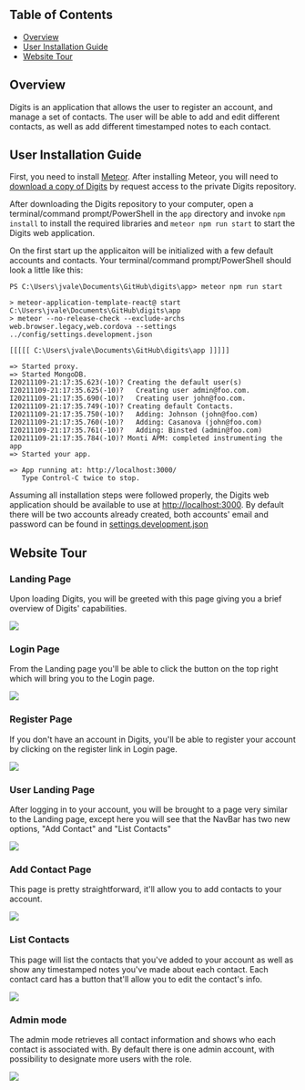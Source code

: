 ## Table of Contents
* [Overview](#overview)
* [User Installation Guide](#user-install-guide)
* [Website Tour](#web-tour)


## Overview
Digits is an application that allows the user to register an account, and manage a set of contacts. The user will be able to add and edit different contacts, as well as add different timestamped notes to each contact.

## User Installation Guide
First, you need to install [Meteor](https://www.meteor.com/developers/install). After installing Meteor, you will need to [download a copy of Digits](https://github.com/jon-valencia/digits) by request access to the private Digits repository.

After downloading the Digits repository to your computer, open a terminal/command prompt/PowerShell in the `app` directory and invoke `npm install` to install the required libraries and `meteor npm run start` to start the Digits web application.

On the first start up the applicaiton will be initialized with a few default accounts and contacts. Your terminal/command prompt/PowerShell should look a little like this:
```
PS C:\Users\jvale\Documents\GitHub\digits\app> meteor npm run start

> meteor-application-template-react@ start C:\Users\jvale\Documents\GitHub\digits\app
> meteor --no-release-check --exclude-archs web.browser.legacy,web.cordova --settings ../config/settings.development.json

[[[[[ C:\Users\jvale\Documents\GitHub\digits\app ]]]]]

=> Started proxy.
=> Started MongoDB.
I20211109-21:17:35.623(-10)? Creating the default user(s)
I20211109-21:17:35.625(-10)?   Creating user admin@foo.com.
I20211109-21:17:35.690(-10)?   Creating user john@foo.com.
I20211109-21:17:35.749(-10)? Creating default Contacts.
I20211109-21:17:35.750(-10)?   Adding: Johnson (john@foo.com)
I20211109-21:17:35.760(-10)?   Adding: Casanova (john@foo.com)
I20211109-21:17:35.761(-10)?   Adding: Binsted (admin@foo.com)
I20211109-21:17:35.784(-10)? Monti APM: completed instrumenting the app
=> Started your app.

=> App running at: http://localhost:3000/
   Type Control-C twice to stop.
   ```

Assuming all installation steps were followed properly, the Digits web application should be available to use at [http://localhost:3000](http://localhost:3000). By default there will be two accounts already created, both accounts' email and password can be found in [settings.development.json](app/config/settings.development.json)

## Website Tour
### Landing Page
Upon loading Digits, you will be greeted with this page giving you a brief overview of Digits' capabilities.

<img src="doc/landing.png">

### Login Page
From the Landing page you'll be able to click the button on the top right which will bring you to the Login page.

<img src="doc/signin.png">

### Register Page
If you don't have an account in Digits, you'll be able to register your account by clicking on the register link in Login page.

<img src="doc/register.png">

### User Landing Page
After logging in to your account, you will be brought to a page very similar to the Landing page, except here you will see that the NavBar has two new options, "Add Contact" and "List Contacts"

<img src="doc/user-landing.png">

### Add Contact Page
This page is pretty straightforward, it'll allow you to add contacts to your account.

<img src="doc/add-contact.png">

### List Contacts
This page will list the contacts that you've added to your account as well as show any timestamped notes you've made about each contact. Each contact card has a button that'll allow you to edit the contact's info.

<img src="doc/list-contacts.png">

### Admin mode
The admin mode retrieves all contact information and shows who each contact is associated with. By default there is one admin account, with possibility to designate more users with the role.

<img src="doc/admin.png">
